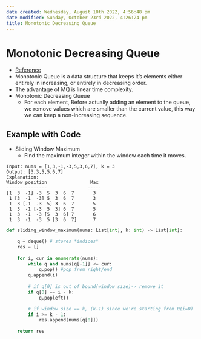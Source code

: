 ```yaml
---
date created: Wednesday, August 10th 2022, 4:56:48 pm
date modified: Sunday, October 23rd 2022, 4:26:24 pm
title: Monotonic Decreasing Queue
---
```


# Monotonic Decreasing Queue

- [Reference](https://1e9.medium.com/monotonic-queue-notes-980a019d5793)
- Monotonic Queue is a data structure that keeps it’s elements either entirely in increasing, or entirely in decreasing order.
- The advantage of MQ is linear time complexity.
- Monotonic Decreasing Queue
	- For each element, Before actually adding an element to the queue, we remove values which are smaller than the current value, this way we can keep a non-increasing sequence.

## Example with Code

- Sliding Window Maximum
	- Find the maximum integer within the window each time it moves.

```
Input: nums = [1,3,-1,-3,5,3,6,7], k = 3
Output: [3,3,5,5,6,7]
Explanation: 
Window position                Max
---------------               -----
[1  3  -1] -3  5  3  6  7       3
 1 [3  -1  -3] 5  3  6  7       3
 1  3 [-1  -3  5] 3  6  7       5
 1  3  -1 [-3  5  3] 6  7       5
 1  3  -1  -3 [5  3  6] 7       6
 1  3  -1  -3  5 [3  6  7]      7
```

```python
def sliding_window_maximum(nums: List[int], k: int) -> List[int]:

    q = deque() # stores *indices*
    res = []
    
    for i, cur in enumerate(nums):
        while q and nums[q[-1]] <= cur:
            q.pop() #pop from right/end
        q.append(i)
        
        # if q[0] is out of bound(window size)-> remove it
        if q[0] == i - k:
            q.popleft()

        # if window size == k, (k-1) since we're starting from 0(i=0)
        if i >= k - 1:
            res.append(nums[q[0]])
            
    return res
```
